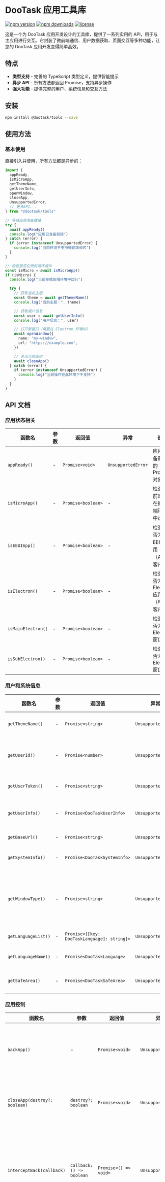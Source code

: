 # DooTask 应用工具库

[![npm version](https://img.shields.io/npm/v/@dootask/tools.svg?style=flat-square)](https://www.npmjs.com/package/@dootask/tools)
[![npm downloads](https://img.shields.io/npm/dm/@dootask/tools.svg?style=flat-square)](https://www.npmjs.com/package/@dootask/tools)
[![license](https://img.shields.io/npm/l/@dootask/tools.svg?style=flat-square)](https://github.com/dootask/tools/blob/main/LICENSE)

这是一个为 DooTask 应用开发设计的工具库，提供了一系列实用的 API，用于与主应用进行交互。它封装了微前端通信、用户数据获取、页面交互等多种功能，让您的 DooTask 应用开发变得简单高效。

## 特点

- **类型支持** - 完善的 TypeScript 类型定义，提供智能提示
- **异步 API** - 所有方法都返回 Promise，支持异步操作
- **强大功能** - 提供完整的用户、系统信息和交互方法

## 安装

```bash
npm install @dootask/tools --save
```

## 使用方法

### 基本使用

直接引入并使用，所有方法都是异步的：

```typescript
import {
  appReady,
  isMicroApp,
  getThemeName,
  getUserInfo,
  openWindow,
  closeApp,
  UnsupportedError,
  // 更多API...
} from "@dootask/tools"

// 等待应用准备就绪
try {
  await appReady()
  console.log("应用已准备就绪")
} catch (error) {
  if (error instanceof UnsupportedError) {
    console.log("当前环境不支持微前端模式")
  }
}

// 检查是否在微前端环境中
const isMicro = await isMicroApp()
if (isMicro) {
  console.log("当前在微前端环境中运行")

  try {
    // 获取当前主题
    const theme = await getThemeName()
    console.log("当前主题：", theme)

    // 获取用户信息
    const user = await getUserInfo()
    console.log("用户信息：", user)

    // 打开新窗口（需要在 Electron 环境中）
    await openWindow({
      name: "my-window",
      url: "https://example.com",
    })

    // 关闭当前应用
    await closeApp()
  } catch (error) {
    if (error instanceof UnsupportedError) {
      console.log("当前操作在此环境下不支持")
    }
  }
}
```

## API 文档

### 应用状态相关

| 函数名             | 参数 | 返回值             | 异常               | 说明                                   |
| ------------------ | ---- | ------------------ | ------------------ | -------------------------------------- |
| `appReady()`       | -    | `Promise<void>`    | `UnsupportedError` | 应用准备就绪的 Promise 对象            |
| `isMicroApp()`     | -    | `Promise<boolean>` | -                  | 检查当前是否在微前端环境中运行         |
| `isEEUIApp()`      | -    | `Promise<boolean>` | -                  | 检查是否为 EEUI 应用（App 客户端）     |
| `isElectron()`     | -    | `Promise<boolean>` | -                  | 检查是否为 Electron 应用（电脑客户端） |
| `isMainElectron()` | -    | `Promise<boolean>` | -                  | 检查是否为主 Electron 窗口             |
| `isSubElectron()`  | -    | `Promise<boolean>` | -                  | 检查是否为子 Electron 窗口             |

### 用户和系统信息

| 函数名              | 参数 | 返回值                                      | 异常               | 说明                                         |
| ------------------- | ---- | ------------------------------------------- | ------------------ | -------------------------------------------- |
| `getThemeName()`    | -    | `Promise<string>`                           | `UnsupportedError` | 获取当前主题名称                             |
| `getUserId()`       | -    | `Promise<number>`                           | `UnsupportedError` | 获取当前用户 ID，0 表示未登录                |
| `getUserToken()`    | -    | `Promise<string>`                           | `UnsupportedError` | 获取当前用户 Token                           |
| `getUserInfo()`     | -    | `Promise<DooTaskUserInfo>`                  | `UnsupportedError` | 获取当前用户信息对象                         |
| `getBaseUrl()`      | -    | `Promise<string>`                           | `UnsupportedError` | 获取基础 URL                                 |
| `getSystemInfo()`   | -    | `Promise<DooTaskSystemInfo>`                | `UnsupportedError` | 获取系统信息对象                             |
| `getWindowType()`   | -    | `Promise<string>`                           | `UnsupportedError` | 获取页面类型，可能的值为 'popout' 或 'embed' |
| `getLanguageList()` | -    | `Promise<{[key: DooTaskLanguage]: string}>` | `UnsupportedError` | 获取语言列表                                 |
| `getLanguageName()` | -    | `Promise<DooTaskLanguage>`                  | `UnsupportedError` | 获取当前语言名称                             |
| `getSafeArea()`     | -    | `Promise<DooTaskSafeArea>`                  | `UnsupportedError` | 获取移动端安全距离                           |

### 应用控制

| 函数名                        | 参数                      | 返回值                | 异常               | 说明                                                                 |
| ----------------------------- | ------------------------- | --------------------- | ------------------ | -------------------------------------------------------------------- |
| `backApp()`                   | -                         | `Promise<void>`       | `UnsupportedError` | 返回上一页，返回到最后一个页面时会关闭应用                           |
| `closeApp(destroy?: boolean)` | `destroy?: boolean`       | `Promise<void>`       | `UnsupportedError` | 关闭当前应用，destroy 为 true 时销毁应用                             |
| `interceptBack(callback)`     | `callback: () => boolean` | `Promise<() => void>` | `UnsupportedError` | 设置应用关闭前的回调，返回 true 可阻止关闭。返回一个可注销监听的函数 |
| `nextZIndex()`                | -                         | `Promise<number>`     | -                  | 获取下一个可用的模态框 z-index                                       |

### 窗口操作

| 函数名                  | 参数                          | 返回值          | 异常               | 说明                                           |
| ----------------------- | ----------------------------- | --------------- | ------------------ | ---------------------------------------------- |
| `popoutWindow(params?)` | `params?: PopoutWindowParams` | `Promise<void>` | `UnsupportedError` | 应用窗口独立显示                               |
| `openWindow(params)`    | `params: OpenWindowParams`    | `Promise<void>` | `UnsupportedError` | 打开新窗口（只在 isElectron 环境有效）         |
| `openTabWindow(url)`    | `url: string`                 | `Promise<void>` | `UnsupportedError` | 在新标签页打开 URL（只在 isElectron 环境有效） |
| `openAppPage(params)`   | `params: OpenAppPageParams`   | `Promise<void>` | `UnsupportedError` | 打开应用页面（只在 isEEUIApp 环境有效）        |

### 用户交互

| 函数名                   | 参数                         | 返回值                            | 异常                           | 说明                                     |
| ------------------------ | ---------------------------- | --------------------------------- | ------------------------------ | ---------------------------------------- |
| `selectUsers(params)`    | `params: SelectUsersParams`  | `Promise<number[]>`               | `UnsupportedError`             | 选择用户，可以传入多种配置来自定义选择器 |
| `requestAPI(params)`     | `params: requestParams`      | `Promise<ApiSuccess>`             | `UnsupportedError \| ApiError` | 请求服务器 API                           |
| `fetchUserBasic(userid)` | `userid: number \| number[]` | `Promise<DooTaskUserBasicInfo[]>` | `UnsupportedError \| ApiError` | 查询用户基本信息                         |

### 提示框

| 函数名                  | 参数                             | 返回值             | 异常               | 说明           |
| ----------------------- | -------------------------------- | ------------------ | ------------------ | -------------- |
| `modalSuccess(message)` | `message: string \| ModalParams` | `Promise<void>`    | `UnsupportedError` | 弹出成功提示框 |
| `modalError(message)`   | `message: string \| ModalParams` | `Promise<void>`    | `UnsupportedError` | 弹出错误提示框 |
| `modalWarning(message)` | `message: string \| ModalParams` | `Promise<void>`    | `UnsupportedError` | 弹出警告提示框 |
| `modalInfo(message)`    | `message: string \| ModalParams` | `Promise<void>`    | `UnsupportedError` | 弹出信息提示框 |
| `modalConfirm(message)` | `message: string \| ModalParams` | `Promise<boolean>` | `UnsupportedError` | 弹出确认提示框 |
| `modalAlert(message)`   | `message: string`                | `Promise<void>`    | `UnsupportedError` | 弹出系统提示框 |

### 消息框

| 函数名                    | 参数              | 返回值          | 异常               | 说明         |
| ------------------------- | ----------------- | --------------- | ------------------ | ------------ |
| `messageSuccess(message)` | `message: string` | `Promise<void>` | `UnsupportedError` | 弹出成功消息 |
| `messageError(message)`   | `message: string` | `Promise<void>` | `UnsupportedError` | 弹出错误消息 |
| `messageWarning(message)` | `message: string` | `Promise<void>` | `UnsupportedError` | 弹出警告消息 |
| `messageInfo(message)`    | `message: string` | `Promise<void>` | `UnsupportedError` | 弹出信息消息 |

### 打开特定窗口

| 函数名                          | 参数               | 返回值         | 异常               | 说明                                       |
| ------------------------------- | ------------------ | -------------- | ------------------ | ------------------------------------------ |
| `openDialog(dialogId)`          | `dialogId: number` | `Promise<any>` | `UnsupportedError` | 打开对话框                                 |
| `openDialogNewWindow(dialogId)` | `dialogId: number` | `Promise<any>` | `UnsupportedError` | 打开对话框（新窗口，仅支持 Electron 环境） |
| `openDialogUserid(userid)`      | `userid: number`   | `Promise<any>` | `UnsupportedError` | 打开对话框（指定用户）                     |
| `openTask(taskId)`              | `taskId: number`   | `Promise<any>` | `UnsupportedError` | 打开任务                                   |
| `downloadUrl(url)`              | `url: string`      | `Promise<any>` | `UnsupportedError` | 下载文件                                   |

### 扩展功能

| 函数名                                   | 参数                                    | 返回值         | 异常               | 说明                              |
| ---------------------------------------- | --------------------------------------- | -------------- | ------------------ | --------------------------------- |
| `callExtraA(methodName, ...args)`        | `methodName: string, ...args: any[]`    | `Promise<any>` | `UnsupportedError` | 调用 $A 上的额外方法              |
| `callExtraStore(actionName, ...payload)` | `actionName: string, ...payload: any[]` | `Promise<any>` | `UnsupportedError` | 调用 $store.dispatch 上的额外方法 |

### PopoutWindowParams

```typescript
interface PopoutWindowParams {
  title?: string // 窗口标题
  titleFixed?: boolean // 窗口标题是否固定
  width?: number // 窗口宽度
  height?: number // 窗口高度
  minWidth?: number // 窗口最小宽度
  url?: string // 自定义访问地址，如果为空则打开当前页面
}
```

### OpenWindowParams

```typescript
interface OpenWindowParams {
  name?: string // 窗口唯一标识
  url?: string // 访问地址
  force?: boolean // 是否强制创建新窗口，而不是重用已有窗口
  config?: WindowConfig // 窗口配置
}
```

### OpenAppPageParams

```typescript
interface OpenAppPageParams {
  title?: string // 页面标题
  titleFixed?: boolean // 窗口标题是否固定
  url?: string // 访问地址
}
```

### SelectUsersParams

```typescript
interface SelectUsersParams {
  value?: string | number | Array<any> // 已选择的值，默认值: []
  uncancelable?: Array<any> // 不允许取消的列表，默认值: []
  disabledChoice?: Array<any> // 禁止选择的列表，默认值: []
  projectId?: number // 指定项目ID，默认值: 0
  noProjectId?: number // 指定非项目ID，默认值: 0
  dialogId?: number // 指定会话ID，默认值: 0
  showBot?: boolean // 是否显示机器人，默认值: false
  showDisable?: boolean // 是否显示禁用的，默认值: false
  multipleMax?: number // 最大选择数量
  title?: string // 弹窗标题
  placeholder?: string // 搜索提示
  showSelectAll?: boolean // 显示全选项，默认值: true
  showDialog?: boolean // 是否显示会话，默认值: false
  onlyGroup?: boolean // 仅显示群组，默认值: false
}
```

### requestParams

```typescript
interface requestParams {
  url: string // 请求地址
  method?: string // 请求方式
  data?: any // 请求数据
  timeout?: number // 请求超时时间
  header?: any // 请求头
  spinner?: boolean // 是否显示加载动画
}
```

### ModalParams

```typescript
interface ModalParams {
  title: string // 标题
  content?: string // 内容
  width?: number // 宽度
  okText?: string // 确定按钮文本
  cancelText?: string // 取消按钮文本
  scrollable?: boolean // 是否可滚动
  closable?: boolean // 是否可关闭
}
```

## 使用示例

### 检测运行环境

```typescript
import { appReady, isMicroApp, isElectron, isEEUIApp, UnsupportedError } from "@dootask/tools"

// 使用 try-catch 处理异常
try {
  await appReady()
  console.log("应用已准备就绪")
} catch (error) {
  if (error instanceof UnsupportedError) {
    console.log("当前环境不支持微前端模式")
  }
}

// 环境检测方法不会抛出异常，而是返回 boolean
const isMicro = await isMicroApp()
if (isMicro) {
  console.log("在微前端环境中运行")

  // 检测是否为Electron应用
  const isElectronEnv = await isElectron()
  if (isElectronEnv) {
    console.log("在Electron环境中运行")
  }

  // 检测是否为EEUI应用
  const isEEUI = await isEEUIApp()
  if (isEEUI) {
    console.log("在EEUI应用环境中运行")
  }
} else {
  console.log("不在微前端环境中运行")
}
```

### 应用关闭拦截

```typescript
import { interceptBack, modalConfirm } from "@dootask/tools"

let hasUnsavedChanges = true

// 设置应用关闭前的回调
const unsubscribe = interceptBack(async data => {
  if (hasUnsavedChanges) {
    // 如果有未保存的数据，则阻止关闭
    if (await modalConfirm("有未保存的数据，确定要关闭吗？")) {
      // 用户确认关闭，可以执行保存操作
      saveData()
      return false // 允许关闭
    } else {
      return true // 阻止关闭
    }
  }
  return false // 没有未保存的数据，允许关闭
})

// 取消监听
// unsubscribe();
```

### 选择用户

```typescript
import { selectUsers } from "@dootask/tools"

// 选择用户
selectUsers({
  value: [], // 已选择的值
  projectId: 123, // 指定项目ID
  title: "选择成员", // 弹窗标题
  showSelectAll: true, // 显示全选项
}).then(result => {
  console.log("选择的用户：", result)
})

// 选择群组
selectUsers({
  value: [],
  onlyGroup: true, // 仅显示群组
  showBot: false, // 不显示机器人
}).then(result => {
  console.log("选择的群组：", result)
})
```

### 弹出窗口和页面

```typescript
import { popoutWindow, openWindow, openTabWindow, openAppPage, isElectron, isEEUIApp } from "@dootask/tools"

// 将当前页面作为独立窗口显示
popoutWindow()

// 将当前页面作为独立窗口显示（自定义窗口信息）
popoutWindow({
  title: "独立窗口", // 窗口标题
  width: 1000, // 窗口宽度
  height: 700, // 窗口高度
  minWidth: 800, // 窗口最小宽度
})

// 在Electron环境中打开新窗口
isElectron().then(isElectron => {
  if (isElectron) {
    openWindow({
      name: "my-window-id", // 窗口唯一标识
      url: "https://example.com", // 访问地址
      force: false, // 是否强制创建新窗口，而不是重用已有窗口
      config: {
        title: "标题", // 窗口标题
        titleFixed: true, // 窗口标题是否固定
        width: Math.min(window.screen.availWidth, 1200), // 窗口宽度
        height: Math.min(window.screen.availHeight, 800), // 窗口高度
      },
    })

    // 在新标签页打开URL
    openTabWindow("https://example.com")
  }
})

// 在EEUI环境中打开应用页面
isEEUIApp().then(isEEUI => {
  if (isEEUI) {
    openAppPage({
      title: "标题", // 页面标题
      titleFixed: true, // 窗口标题是否固定
      url: "https://example.com", // 访问地址
    })
  }
})
```

### 请求服务器 API

```typescript
import { requestAPI } from "@dootask/tools"

// 请求服务器API
requestAPI({
  url: "users/info", // 访问接口路径，接口文档请查看 https://你的域名/docs/index.html
}).then(res => {
  console.log(res)
})
```

### 显示提示框

```typescript
import { modalSuccess, modalError, modalWarning, modalInfo, modalAlert } from "@dootask/tools"

// 显示成功提示
modalSuccess("操作成功！")

// 显示错误提示
modalError("操作失败！")

// 显示警告提示
modalWarning("请注意！")

// 显示信息提示
modalInfo("提示信息")

// 显示系统提示框
modalAlert("系统消息")

// 使用复杂参数
modalSuccess({
  title: "成功",
  content: "操作已完成",
  width: 400,
})
```

### 弹出消息框

```typescript
import { messageSuccess, messageError, messageWarning, messageInfo } from "@dootask/tools"

// 弹出成功消息
messageSuccess("操作成功！")

// 弹出错误消息
messageError("操作失败！")

// 弹出警告消息
messageWarning("请注意！")

// 弹出信息消息
messageInfo("提示信息")
```

## 示例项目

我们提供了一个完整的示例项目，展示如何在 Vue 3 + Vite 项目中使用 `@dootask/tools`：

### 查看示例

```bash
# 进入示例目录
cd example

# 安装依赖
npm install

# 启动开发服务器
npm run dev
```

示例项目包含以下功能演示：

- **应用状态检测** - 检测微前端环境、获取用户信息、主题、语言等
- **窗口管理** - 打开独立窗口、新窗口等操作
- **用户交互** - 用户选择器、API 请求等
- **应用控制** - 关闭应用、返回操作等
- **提示框** - 各种类型的提示框演示

## 注意事项

1. **环境检测与异常处理**: 这个库会自动检测是否在微前端环境中运行。如果不在微前端环境中，标注了 `UnsupportedError` 的方法将抛出 `UnsupportedError` 异常，而环境检测方法（如 `isMicroApp`、`isElectron` 等）会返回 `false`。

2. **异步操作**: 所有方法都是异步的，返回 Promise 对象，需要使用 `await` 或 `.then()` 来处理结果。建议使用 try-catch 语句捕获 `UnsupportedError` 异常。

3. **应用初始化**: 在使用任何方法之前，建议先调用 `appReady()` 确保应用已准备就绪。

4. **环境限制**: 某些方法只在特定环境中有效（如 `openWindow` 只在 Electron 环境中有效），使用前请检查运行环境。

5. **扩展调用**: 如果你希望调用 `$A` 上的方法，可以使用 `callExtraA` 方法。

6. **示例学习**: 建议先运行示例项目了解各种功能的使用方法。

## 贡献和反馈

如果你在使用中发现任何问题，或者有改进建议，欢迎在 GitHub 仓库提交 Issue 或 Pull Request。

## 后端服务

- [Go](server/go)
- [Python](server/python)

## 许可证

MIT
